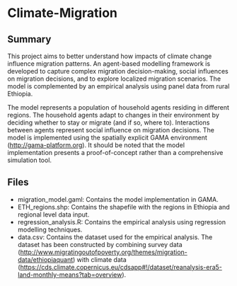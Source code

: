 # Climate-Migration

## Summary 
This project aims to better understand how impacts of climate change influence migration patterns. An agent-based modelling framework is developed to capture complex
migration decision-making, social influences on migration decisions, and to explore localized migration scenarios. The model is complemented by an empirical analysis using panel data from rural Ethiopia. 

The model represents a population of household agents residing in different regions. The household agents adapt to changes in their environment by deciding whether to stay or migrate (and if so, where to). Interactions between agents represent social influence on migration decisions. The model is implemented using the spatially explicit GAMA environment (http://gama-platform.org). It should be noted that the model implementation presents a proof-of-concept rather than a comprehensive simulation tool.

## Files
* migration_model.gaml: Contains the model implementation in GAMA.
* ETH_regions.shp: Contains the shapefile with the regions in Ethiopia and regional level data input. 
* regression_analysis.R: Contains the empirical analysis using regression modelling techniques. 
* data.csv: Contains the dataset used for the empirical analysis. The dataset has been constructed by combining survey data (http://www.migratingoutofpoverty.org/themes/migration-data/ethiopiaquant) with climate data (https://cds.climate.copernicus.eu/cdsapp#!/dataset/reanalysis-era5-land-monthly-means?tab=overview). 
